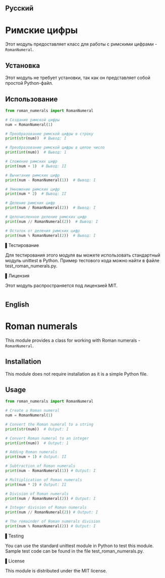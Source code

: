 ## Русский
# Римские цифры

Этот модуль предоставляет класс для работы с римскими цифрами - `RomanNumeral`.

## Установка

Этот модуль не требует установки, так как он представляет собой простой Python-файл.

## Использование

```python
from roman_numerals import RomanNumeral

# Создание римской цифры
num = RomanNumeral(1)

# Преобразование римской цифры в строку
print(str(num))  # Вывод: I

# Преобразование римской цифры в целое число
print(int(num))  # Вывод: 1

# Сложение римских цифр
print(num + 1)  # Вывод: II

# Вычитание римских цифр
print(num - RomanNumeral(1))  # Вывод: I

# Умножение римских цифр
print(num * 2)  # Вывод: II

# Деление римских цифр
print(num / RomanNumeral(2))  # Вывод: I

# Целочисленное деление римских цифр
print(num // RomanNumeral(2))  # Вывод: I

# Остаток от деления римских цифр
print(num % RomanNumeral(2))  # Вывод: I
```

▌Тестирование

Для тестирования этого модуля вы можете использовать стандартный модуль unittest в Python. Пример тестового кода можно найти в файле test_roman_numerals.py.

▌Лицензия

Этот модуль распространяется под лицензией MIT.
#
#
#

## English
# Roman numerals

This module provides a class for working with Roman numerals - `RomanNumeral`.

## Installation

This module does not require installation as it is a simple Python file.

## Usage

```python
from roman_numerals import RomanNumeral

# Create a Roman numeral
num = RomanNumeral(1)

# Convert the Roman numeral to a string
print(str(num))  # Output: I

# Convert Roman numeral to an integer
print(int(num))  # Output: 1

# Adding Roman numerals
print(num + 1) # Output: II

# Subtraction of Roman numerals
print(num - RomanNumeral(1)) # Output: I

# Multiplication of Roman numerals
print(num * 2) # Output: II

# Division of Roman numerals
print(num / RomanNumeral(2)) # Output: I

# Integer division of Roman numerals
print(num // RomanNumeral(2)) # Output: I

# The remainder of Roman numerals division
print(num % RomanNumeral(2)) # Output: I
```

▌Testing

You can use the standard unittest module in Python to test this module. Sample test code can be found in the file test_roman_numerals.py.

▌License

This module is distributed under the MIT license.
